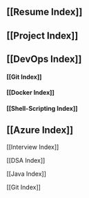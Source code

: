 ## [[Resume Index]]

## [[Project Index]]

## [[DevOps Index]]

#### [[Git Index]]
#### [[Docker Index]]

#### [[Shell-Scripting Index]]


## [[Azure Index]]

[[Interview Index]]

[[DSA Index]]

[[Java Index]]

[[Git Index]]


